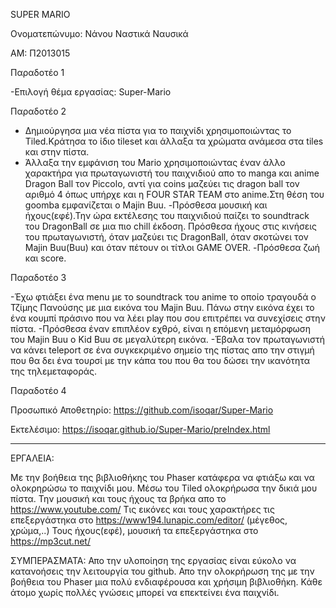 SUPER MARIO

Ονοματεπώνυμο: Νάνου Ναστικά Ναυσικά

ΑΜ: Π2013015


Παραδοτέο 1

-Επιλογή θέμα εργασίας: Super-Mario



Παραδοτέο 2

- Δημιούργησα μια νέα πίστα για το παιχνίδι χρησιμοποιώντας το Tiled.Κράτησα το ίδιο tileset και άλλαξα τα χρώματα ανάμεσα στα tiles και στην πίστα.
- Άλλαξα την εμφάνιση του Mario χρησιμοποιώντας έναν άλλο χαρακτήρα για πρωταγωνιστή του παιχνιδιού απο το manga και anime  Dragon Ball τoν Piccolo, αντί για coins μαζεύει τις dragon ball τον αριθμό 4 όπως υπήρχε και η FOUR STAR TEAM στο anime.Στη θέση του goomba εμφανίζεται ο Majin Buu.
-Πρόσθεσα μουσική και ήχους(εφέ).Την ώρα εκτέλεσης του παιχνιδιού παίζει το soundtrack του DragonBall σε μια πιο chill έκδοση.
Πρόσθεσα ήχους στις κινήσεις του πρωταγωνιστή, όταν μαζεύει τις DragonBall, όταν σκοτώνει τον Majin Buu(Buu) και όταν πέτουν οι τίτλοι GAME OVER.
-Πρόσθεσα ζωή και score.


Παραδοτέο 3

-Έχω φτιάξει ένα menu με το soundtrack του anime το οποίο τραγουδά ο Τζίμης Πανούσης με μια εικόνα του Majin Buu.  Πάνω στην εικόνα έχει το ένα κουμπί πράσινο που να λέει play  που σου επιτρέπει να συνεχίσεις στην πίστα.
-Πρόσθεσα έναν επιπλέον εχθρό, είναι η επόμενη μεταμόρφωση του Majin Buu ο Kid Buu σε μεγαλύτερη εικόνα.
-Έβαλα τον πρωταγωνιστή να κάνει teleport σε ένα συγκεκριμένο σημείο της πίστας απο την στιγμή που θα δει ένα τουρσί με την κάπα του που θα του δώσει την ικανότητα της τηλεμεταφοράς.

Παραδοτέο 4

Προσωπικό Αποθετηρίο: https://github.com/isoqar/Super-Mario

Εκτελέσιμο: https://isoqar.github.io/Super-Mario/preIndex.html

----
ΕΡΓΑΛΕΙΑ:

Με την βοήθεια της βιβλιοθήκης του Phaser κατάφερα να φτιάξω και να ολοκρηρώσω το παιχνίδι μου.
Μέσω του Tiled ολοκρήρωσα την δικιά μου πίστα.
Την μουσική και τους ήχους τα βρήκα απο το https://www.youtube.com/
Τις εικόνες και τους χαρακτήρες τις επεξεργάστηκα στο https://www194.lunapic.com/editor/ (μέγεθος, χρώμα,..)
Τους ήχους(εφέ), μουσική τα επεξεργάστηκα στο https://mp3cut.net/ 

ΣΥΜΠΕΡΑΣΜΑΤΑ:
Απο την υλοποίηση της εργασίας είναι εύκολο να κατανοήσεις την λειτουργία του github.
Απο την ολοκρήρωση της με την βοήθεια του Phaser μια πολύ ενδιαφέρουσα και χρήσιμη βιβλιοθήκη.
Κάθε άτομο χωρίς πολλές γνώσεις μπορεί να επεκτείνει ένα παιχνίδι.
